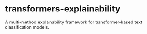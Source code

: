 # transformers-explainability
A multi-method explainability framework for transformer-based text classification models.
